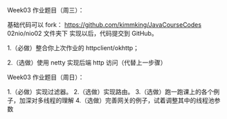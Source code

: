 Week03 作业题目（周三）：

基础代码可以 fork： https://github.com/kimmking/JavaCourseCodes
02nio/nio02 文件夹下
实现以后，代码提交到 GitHub。

1.（必做）整合你上次作业的 httpclient/okhttp；

2.（选做）使用 netty 实现后端 http 访问（代替上一步骤）

Week03 作业题目（周日）：

1.（必做）实现过滤器。
2.（选做）实现路由。
3.（选做）跑一跑课上的各个例子，加深对多线程的理解
4.（选做）完善网关的例子，试着调整其中的线程池参数
